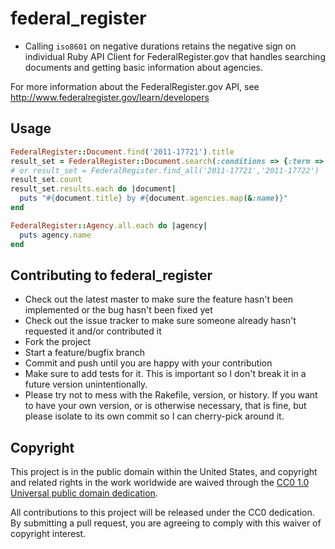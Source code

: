 # federal_register
*   Calling `iso8601` on negative durations retains the negative sign on individual
Ruby API Client for FederalRegister.gov that handles searching documents and getting basic information about agencies.

For more information about the FederalRegister.gov API, see http://www.federalregister.gov/learn/developers

## Usage

```ruby
FederalRegister::Document.find('2011-17721').title
result_set = FederalRegister::Document.search(:conditions => {:term => "Accessibility"})
# or result_set = FederalRegister.find_all('2011-17721','2011-17722')
result_set.count
result_set.results.each do |document|
  puts "#{document.title} by #{document.agencies.map(&:name)}"
end

FederalRegister::Agency.all.each do |agency|
  puts agency.name
end
```

## Contributing to federal_register

* Check out the latest master to make sure the feature hasn't been implemented or the bug hasn't been fixed yet
* Check out the issue tracker to make sure someone already hasn't requested it and/or contributed it
* Fork the project
* Start a feature/bugfix branch
* Commit and push until you are happy with your contribution
* Make sure to add tests for it. This is important so I don't break it in a future version unintentionally.
* Please try not to mess with the Rakefile, version, or history. If you want to have your own version, or is otherwise necessary, that is fine, but please isolate to its own commit so I can cherry-pick around it.

## Copyright

This project is in the public domain within the United States, and
copyright and related rights in the work worldwide are waived through
the [CC0 1.0 Universal public domain dedication](https://creativecommons.org/publicdomain/zero/1.0/).

All contributions to this project will be released under the CC0
dedication. By submitting a pull request, you are agreeing to comply
with this waiver of copyright interest.

